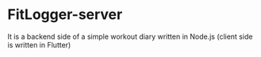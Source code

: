 # FitLogger-server

It is a backend side of a simple workout diary written in Node.js (client side is written in Flutter)